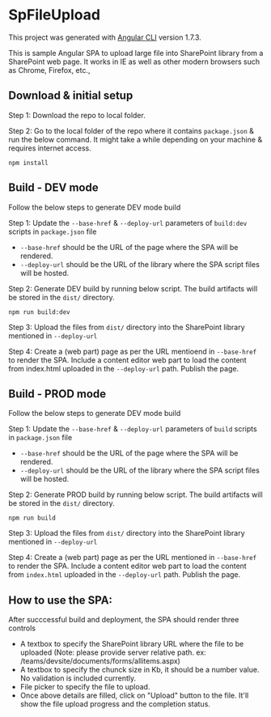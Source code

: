 # SpFileUpload

This project was generated with [Angular CLI](https://github.com/angular/angular-cli) version 1.7.3.

This is sample Angular SPA to upload large file into SharePoint library from a SharePoint web page.
It works in IE as well as other modern browsers such as Chrome, Firefox, etc.,

## Download & initial setup
Step 1: Download the repo to local folder.

Step 2: Go to the local folder of the repo where it contains `package.json` & run the below command. It might take a while depending on your machine & requires internet access.

`npm install` 


## Build - DEV mode
Follow the below steps to generate DEV mode build

Step 1: Update the `--base-href` & `--deploy-url` parameters of `build:dev` scripts in `package.json` file
 - `--base-href` should be the URL of the page where the SPA will be rendered.
 - `--deploy-url` should be the URL of the library where the SPA script files will be hosted. 

Step 2: Generate DEV build by running below script. 
The build artifacts will be stored in the `dist/` directory. 

`npm run build:dev`

Step 3: Upload the files from `dist/` directory into the SharePoint library mentioned in `--deploy-url`

Step 4: Create a (web part) page as per the URL mentioend in `--base-href` to render the SPA. Include a content editor web part to load the content from index.html uploaded in the `--deploy-url` path. Publish the page. 

## Build - PROD mode
Follow the below steps to generate DEV mode build

Step 1: Update the `--base-href` & `--deploy-url` parameters of `build` scripts in `package.json` file
- `--base-href` should be the URL of the page where the SPA will be rendered.
- `--deploy-url` should be the URL of the library where the SPA script files will be hosted. 

Step 2: Generate PROD build by running below script. 
The build artifacts will be stored in the `dist/` directory. 

`npm run build`

Step 3: Upload the files from `dist/` directory into the SharePoint library mentioned in `--deploy-url`

Step 4: Create a (web part) page as per the URL mentioned in `--base-href` to render the SPA. Include a content editor web part to load the content from `index.html` uploaded in the `--deploy-url` path. Publish the page. 


## How to use the SPA: 
After succcessful build and deployment, the SPA should render three controls
- A textbox to specify the SharePoint library URL where the file to be uploaded (Note: please provide server relative path. ex: /teams/devsite/documents/forms/allitems.aspx)
- A textbox to specify the chunck size in Kb, it should be a number value. No validation is included currently.
- File picker to specify the file to upload.
- Once above details are filled, click on "Upload" button to the file. It'll show the file upload progress and the completion status.